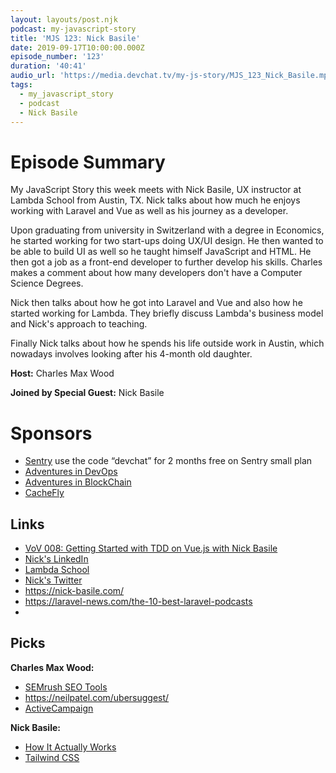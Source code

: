 ```yaml
---
layout: layouts/post.njk
podcast: my-javascript-story
title: 'MJS 123: Nick Basile'
date: 2019-09-17T10:00:00.000Z
episode_number: '123'
duration: '40:41'
audio_url: 'https://media.devchat.tv/my-js-story/MJS_123_Nick_Basile.mp3'
tags:
  - my_javascript_story
  - podcast
  - Nick Basile
---
```

# Episode Summary

My JavaScript Story this week meets with Nick Basile, UX instructor at Lambda School from Austin, TX. Nick talks about how much he enjoys working with Laravel and Vue as well as his journey as a developer. 

Upon graduating from university in Switzerland with a degree in Economics, he started working for two start-ups doing UX/UI design. He then wanted to be able to build UI as well so he taught himself JavaScript and HTML. He then got a job as a front-end developer to further develop his skills. Charles makes a comment about how many developers don't have a Computer Science Degrees.

Nick then talks about how he got into Laravel and Vue and also how he started working for Lambda. They briefly discuss Lambda's business model and Nick's approach to teaching.

Finally Nick talks about how he spends his life outside work in Austin, which nowadays involves looking after his 4-month old daughter.

**Host:** Charles Max Wood

**Joined by Special Guest:** Nick Basile

# Sponsors

* [Sentry](https://sentry.io/) use the code “devchat” for 2 months free on Sentry small plan
* [Adventures in DevOps](https://devchat.tv/adventures-in-devops/)
* [Adventures in BlockChain](https://devchat.tv/adventures-in-blockchain/)
* [CacheFly](https://www.cachefly.com/)

## Links

* [VoV 008: Getting Started with TDD on Vue.js with Nick Basile](<VoV 008: Getting Started with TDD on Vue.js with Nick Basile>)
* [Nick's LinkedIn](https://www.linkedin.com/in/nickbasile/)
* [Lambda School](https://lambdaschool.com)
* [Nick's Twitter](https://twitter.com/nickjbasile) 
* <https://nick-basile.com/>
* <https://laravel-news.com/the-10-best-laravel-podcasts>
* 

## Picks

**Charles Max Wood:**

* [SEMrush SEO Tools](www.semrush.com/‎)
* <https://neilpatel.com/ubersuggest/>
* [ActiveCampaign](https://www.activecampaign.com)


**Nick Basile:**

* [How It Actually Works](https://www.howitactuallyworks.com/welcome)
* [Tailwind CSS](https://tailwindcss.com)
